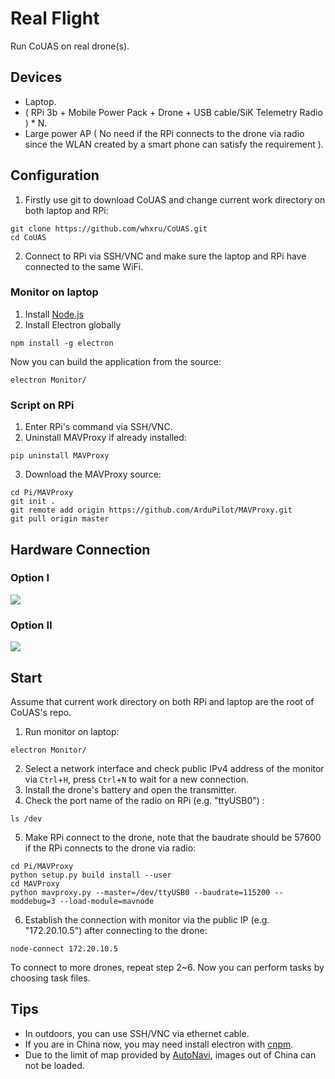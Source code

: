 # Real Flight

Run CoUAS on real drone(s).

## Devices

* Laptop.
* ( RPi 3b + Mobile Power Pack + Drone + USB cable/SiK Telemetry Radio  ) * N.
* Large power AP ( No need if the RPi connects to the drone via radio since the WLAN  created  by a smart phone can satisfy the requirement ).

## Configuration

1. Firstly use git to download CoUAS and change current work directory on both laptop and RPi:

```
git clone https://github.com/whxru/CoUAS.git
cd CoUAS
```

2. Connect to RPi via SSH/VNC and make sure the laptop and RPi have connected to the same WiFi.

### Monitor on laptop

1. Install [Node.js](https://nodejs.org/en/)
2. Install Electron globally

```
npm install -g electron
```

Now you can build the application from the source:

```
electron Monitor/
```

### Script on RPi 

1. Enter RPi's command via SSH/VNC.
2. Uninstall MAVProxy if already installed:

```
pip uninstall MAVProxy
```

3. Download the MAVProxy source:

```
cd Pi/MAVProxy
git init .
git remote add origin https://github.com/ArduPilot/MAVProxy.git
git pull origin master
```

## Hardware Connection

### Option Ⅰ

![](img/hardware1.png)

### Option Ⅱ

![](img/hardware2.png)

## Start

Assume that current work directory on both RPi and laptop are the root of CoUAS's repo.

1. Run monitor on laptop:

```
electron Monitor/
```

2. Select a network interface and check public IPv4 address of the monitor via `Ctrl`+`H`,  press `Ctrl`+`N` to wait for a new connection.
3. Install the drone's battery and open the transmitter.
4. Check the port name of the radio on RPi (e.g. "ttyUSB0") :

```
ls /dev
```

5. Make RPi connect to the drone, note that the baudrate should be 57600 if the RPi connects to the drone via radio:

```
cd Pi/MAVProxy
python setup.py build install --user
cd MAVProxy
python mavproxy.py --master=/dev/ttyUSB0 --baudrate=115200 --moddebug=3 --load-module=mavnode
```

6. Establish the connection with monitor via the public IP (e.g. "172.20.10.5") after connecting to the drone:

```
node-connect 172.20.10.5
```

To connect to more drones, repeat step 2~6. Now you can perform tasks by choosing task files.

## Tips

* In outdoors, you can use SSH/VNC via ethernet cable.
* If you are in China now, you may need install electron with [cnpm](https://npm.taobao.org/).
* Due to the limit of map provided by [AutoNavi](https://lbs.amap.com/api/javascript-api/summary/), images out of China can not be loaded.
